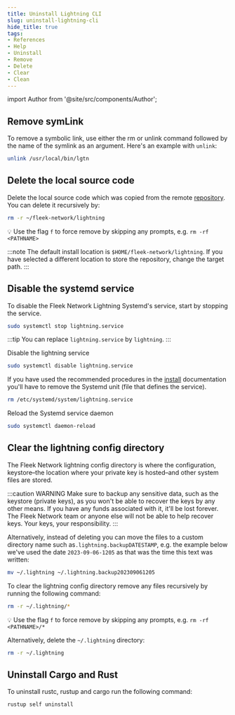 ```yaml
---
title: Uninstall Lightning CLI
slug: uninstall-lightning-cli
hide_title: true
tags:
- References
- Help
- Uninstall
- Remove
- Delete
- Clear
- Clean
---
```


<!--
  The following import is intentional (see partial <CheckoutCommitWarning />)
-->
import Author from '@site/src/components/Author';

## Remove symLink

To remove a symbolic link, use either the rm or unlink command followed by the name of the symlink as an argument. Here's an example with `unlink`:

```sh
unlink /usr/local/bin/lgtn
```

## Delete the local source code

Delete the local source code which was copied from the remote [repository](https://github.com/fleek-network/lightning). You can delete it recursively by:

```sh
rm -r ~/fleek-network/lightning
```

💡 Use the flag `f` to force remove by skipping any prompts, e.g. `rm -rf <PATHNAME>`

:::note
The default install location is `$HOME/fleek-network/lightning`. If you have selected a different location to store the repository, change the target path.
:::

## Disable the systemd service

To disable the Fleek Network Lightning Systemd's service, start by stopping the service.

```sh
sudo systemctl stop lightning.service
```

:::tip
You can replace `lightning.service` by `lightning`.
:::

Disable the lightning service

```sh
sudo systemctl disable lightning.service
```

If you have used the recommended procedures in the [install](/docs/node/install) documentation you'll have to remove the Systemd unit (file that defines the service).

```sh
rm /etc/systemd/system/lightning.service
```

Reload the Systemd service daemon

```sh
sudo systemctl daemon-reload
```

## Clear the lightning config directory

The Fleek Network lightning config directory is where the configuration, keystore–the location where your private key is hosted–and other system files are stored.

:::caution WARNING
Make sure to backup any sensitive data, such as the keystore (private keys), as you won't be able to recover the keys by any other means. If you have any funds associated with it, it'll be lost forever. The Fleek Network team or anyone else will not be able to help recover keys. Your keys, your responsibility.
:::

Alternatively, instead of deleting you can move the files to a custom directory name such as`.lightning.backupDATESTAMP`, e.g. the example below we've used the date `2023-09-06-1205` as that was the time this text was written:

```sh
mv ~/.lightning ~/.lightning.backup202309061205
```

To clear the lightning config directory remove any files recursively by running the following command:

```sh
rm -r ~/.lightning/*
```

💡 Use the flag `f` to force remove by skipping any prompts, e.g. `rm -rf <PATHNAME>/*`

Alternatively, delete the `~/.lightning` directory:

```sh
rm -r ~/.lightning
```

## Uninstall Cargo and Rust

To uninstall rustc, rustup and cargo run the following command:

```sh
rustup self uninstall
```

<Author
    name="Helder Oliveira"
    image="https://github.com/heldrida.png"
    title="Software Developer + DX"
    url="https://github.com/heldrida"
/>
